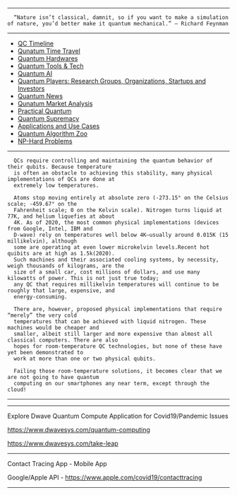 ----------------

      “Nature isn’t classical, damnit, so if you want to make a simulation of nature, you’d better make it quantum mechanical.” — Richard Feynman

------------
- [QC Timeline](https://en.wikipedia.org/wiki/Timeline_of_quantum_computing)
- [Qunatum Time Travel](https://github.com/gopala-kr/Quantum-Dots/blob/master/02-QuantumML_ContactTracing/qtt.md)
- [Quantum Hardwares](https://quantumcomputingreport.com/scorecards/qubit-technology/)
- [Quantum Tools & Tech](https://github.com/gopala-kr/Quantum-Dots/blob/master/02-QuantumML_ContactTracing/q-t.md)
- [Quantum AI](https://github.com/gopala-kr/Quantum-Dots/blob/master/02-QuantumML_ContactTracing/q-ai.md)
- [Quantum Players: Research Groups, Organizations, Startups and Investors](https://quantumcomputingreport.com/news/)
- [Quantum News](https://quantumcomputingreport.com/news/)
- [Qunatum Market Analysis](https://github.com/gopala-kr/Quantum-Dots/blob/master/02-QuantumML_ContactTracing/q-m.md)
- [Practical Quantum](https://github.com/gopala-kr/Quantum-Dots/blob/master/02-QuantumML_ContactTracing/p-q.md)
- [Quantum Supremacy](https://github.com/gopala-kr/Quantum-Dots/blob/master/02-QuantumML_ContactTracing/q-supremacy.md)
- [Applications and Use Cases](https://github.com/gopala-kr/Quantum-Dots/blob/master/02-QuantumML_ContactTracing/q-a.md)
- [Quantum Algorithm Zoo](http://quantumalgorithmzoo.org/)
- [NP-Hard Problems](https://github.com/gopala-kr/Quantum-Dots/blob/master/02-QuantumML_ContactTracing/P-vs-NP.md)


------------------
      QCs require controlling and maintaining the quantum behavior of their qubits. Because temperature
      is often an obstacle to achieving this stability, many physical implementations of QCs are done at
      extremely low temperatures.
      
      Atoms stop moving entirely at absolute zero (-273.15° on the Celsius scale; -459.67° on the
      Fahrenheit scale; 0 on the Kelvin scale). Nitrogen turns liquid at 77K, and helium liquefies at about
      4K. As of 2020, the most common physical implementations (devices from Google, Intel, IBM and
      D-wave) rely on temperatures well below 4K—usually around 0.015K (15 millikelvin), although
      some are operating at even lower microkelvin levels.Recent hot quibits are at high as 1.5k(2020).
      Such machines and their associated cooling systems, by necessity, weigh thousands of kilograms, are the
      size of a small car, cost millions of dollars, and use many kilowatts of power. This is not just true today; 
      any QC that requires millikelvin temperatures will continue to be roughly that large, expensive, and 
      energy-consuming.
      
      There are, however, proposed physical implementations that require “merely” the very cold
      temperatures that can be achieved with liquid nitrogen. These machines would be cheaper and
      smaller, albeit still larger and more expensive than almost all classical computers. There are also
      hopes for room-temperature QC technologies, but none of these have yet been demonstrated to
      work at more than one or two physical qubits.
      
      Failing those room-temperature solutions, it becomes clear that we are not going to have quantum
      computing on our smartphones any near term, except through the cloud!

--------------
---------------------
Explore Dwave Quantum Compute Application for Covid19/Pandemic Issues
 
https://www.dwavesys.com/quantum-computing

https://www.dwavesys.com/take-leap
 
 -----------------
Contact Tracing App - Mobile App
 
Google/Apple API - https://www.apple.com/covid19/contacttracing
 
 ---------------
